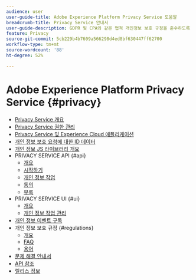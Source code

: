 ```yaml
---
audience: user
user-guide-title: Adobe Experience Platform Privacy Service 도움말
breadcrumb-title: Privacy Service 안내서
user-guide-description: GDPR 및 CPA와 같은 법적 개인정보 보호 규정을 준수하도록 고객 데이터 요청을 관리합니다.
feature: Privacy
source-git-commit: 5cb229b4b7609a566298d4ed8bf630447ff62700
workflow-type: tm+mt
source-wordcount: '88'
ht-degree: 52%

---
```



# Adobe Experience Platform Privacy Service {#privacy}

* [Privacy Service 개요](./home.md)
* [Privacy Service 권한 관리](./permissions.md)
* [Privacy Service 및 Experience Cloud 애플리케이션](./experience-cloud-apps.md)
* [개인 정보 보호 요청에 대한 ID 데이터](./identity-data.md)
* [개인 정보 JS 라이브러리 개요](./js-library.md)
* PRIVACY SERVICE API {#api}
   * [개요](./api/overview.md)
   * [시작하기](./api/getting-started.md)
   * [개인 정보 작업](./api/privacy-jobs.md)
   * [동의](./api/consent.md)
   * [부록](./api/appendix.md)
* PRIVACY SERVICE UI {#ui}
   * [개요](./ui/overview.md)
   * [개인 정보 작업 관리](./ui/user-guide.md)
* [개인 정보 이벤트 구독](./privacy-events.md)
* 개인 정보 보호 규정 {#regulations}
   * [개요](./regulations/overview.md)
   * [FAQ](./regulations/faq.md)
   * [용어](./regulations/terminology.md)
* [문제 해결 안내서](./troubleshooting-guide.md)
* [API 참조](https://www.adobe.io/experience-platform-apis/references/privacy-service/)
* [릴리스 정보](./release-notes.md)
